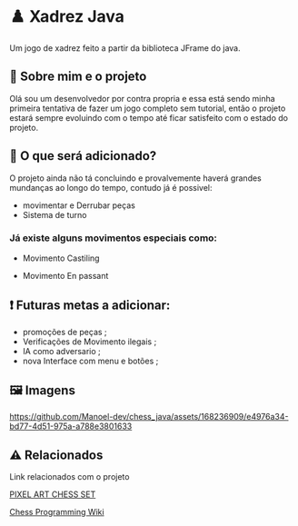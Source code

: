 
# ♟️ Xadrez Java

Um jogo de xadrez feito a partir da biblioteca JFrame do java.


## 🚀 Sobre mim e o projeto
Olá sou um desenvolvedor por contra propria e essa está sendo minha primeira tentativa de fazer um jogo completo sem tutorial, então o projeto estará sempre evoluindo com o tempo até ficar satisfeito com o estado do projeto.

## 🚧 O que será adicionado?
O projeto ainda não tá concluindo e provalvemente haverá grandes mundanças ao longo do tempo, contudo já é possivel:

* movimentar e Derrubar peças
* Sistema de turno 

### Já existe alguns movimentos especiais como:
* Movimento Castiling

* Movimento En passant


## ❗ Futuras metas a adicionar:

* promoções de peças ;
* Verificações de Movimento ilegais ;
* IA como adversario ;
* nova Interface com menu e botões ;


## 🖼️ Imagens

https://github.com/Manoel-dev/chess_java/assets/168236909/e4976a34-bd77-4d51-975a-a788e3801633

## ⚠️ Relacionados

Link relacionados com o projeto

[PIXEL ART CHESS SET](https://bzgamedev.itch.io/pixel-art-chess-set)

[Chess Programming Wiki](https://www.chessprogramming.org/Main_Page)
